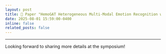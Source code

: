 ```yaml
---
layout: post
title: 📰 Paper "HemoGAT Heterogeneous Multi-Modal Emotion Recognition with Cross-Modal Transformer and Graph Attention Network" was accepted by the Advances in Electrical and Electronic Engineering.
date: 2025-08-01 15:59:00-0400
inline: false
related_posts: false
---
```

---

Looking forward to sharing more details at the symposium!
